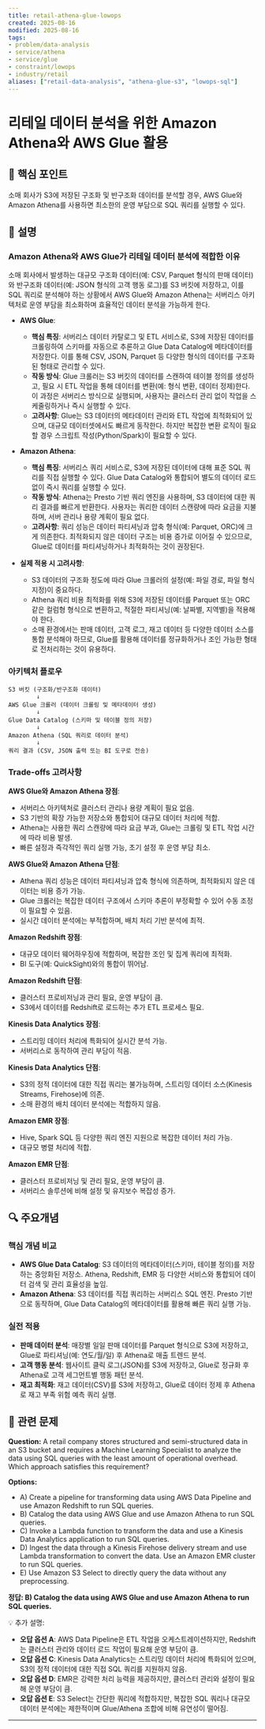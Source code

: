 ```yaml
---
title: retail-athena-glue-lowops
created: 2025-08-16
modified: 2025-08-16
tags:
- problem/data-analysis
- service/athena
- service/glue
- constraint/lowops
- industry/retail
aliases: ["retail-data-analysis", "athena-glue-s3", "lowops-sql"]
---
```


# 리테일 데이터 분석을 위한 Amazon Athena와 AWS Glue 활용

## 🎯 핵심 포인트

소매 회사가 S3에 저장된 구조화 및 반구조화 데이터를 분석할 경우, AWS Glue와 Amazon Athena를 사용하면 최소한의 운영 부담으로 SQL 쿼리를 실행할 수 있다.

## 📝 설명

### Amazon Athena와 AWS Glue가 리테일 데이터 분석에 적합한 이유

소매 회사에서 발생하는 대규모 구조화 데이터(예: CSV, Parquet 형식의 판매 데이터)와 반구조화 데이터(예: JSON 형식의 고객 행동 로그)를 S3 버킷에 저장하고, 이를 SQL 쿼리로 분석해야 하는 상황에서 AWS Glue와 Amazon Athena는 서버리스 아키텍처로 운영 부담을 최소화하며 효율적인 데이터 분석을 가능하게 한다.

- **AWS Glue**:
  - **핵심 특징**: 서버리스 데이터 카탈로그 및 ETL 서비스로, S3에 저장된 데이터를 크롤링하여 스키마를 자동으로 추론하고 Glue Data Catalog에 메타데이터를 저장한다. 이를 통해 CSV, JSON, Parquet 등 다양한 형식의 데이터를 구조화된 형태로 관리할 수 있다.
  - **작동 방식**: Glue 크롤러는 S3 버킷의 데이터를 스캔하여 테이블 정의를 생성하고, 필요 시 ETL 작업을 통해 데이터를 변환(예: 형식 변환, 데이터 정제)한다. 이 과정은 서버리스 방식으로 실행되며, 사용자는 클러스터 관리 없이 작업을 스케줄링하거나 즉시 실행할 수 있다.
  - **고려사항**: Glue는 S3 데이터의 메타데이터 관리와 ETL 작업에 최적화되어 있으며, 대규모 데이터셋에서도 빠르게 동작한다. 하지만 복잡한 변환 로직이 필요할 경우 스크립트 작성(Python/Spark)이 필요할 수 있다.

- **Amazon Athena**:
  - **핵심 특징**: 서버리스 쿼리 서비스로, S3에 저장된 데이터에 대해 표준 SQL 쿼리를 직접 실행할 수 있다. Glue Data Catalog와 통합되어 별도의 데이터 로드 없이 즉시 쿼리를 실행할 수 있다.
  - **작동 방식**: Athena는 Presto 기반 쿼리 엔진을 사용하며, S3 데이터에 대한 쿼리 결과를 빠르게 반환한다. 사용자는 쿼리한 데이터 스캔량에 따라 요금을 지불하며, 서버 관리나 용량 계획이 필요 없다.
  - **고려사항**: 쿼리 성능은 데이터 파티셔닝과 압축 형식(예: Parquet, ORC)에 크게 의존한다. 최적화되지 않은 데이터 구조는 비용 증가로 이어질 수 있으므로, Glue로 데이터를 파티셔닝하거나 최적화하는 것이 권장된다.

- **실제 적용 시 고려사항**:
  - S3 데이터의 구조화 정도에 따라 Glue 크롤러의 설정(예: 파일 경로, 파일 형식 지정)이 중요하다.
  - Athena 쿼리 비용 최적화를 위해 S3에 저장된 데이터를 Parquet 또는 ORC 같은 컬럼형 형식으로 변환하고, 적절한 파티셔닝(예: 날짜별, 지역별)을 적용해야 한다.
  - 소매 환경에서는 판매 데이터, 고객 로그, 재고 데이터 등 다양한 데이터 소스를 통합 분석해야 하므로, Glue를 활용해 데이터를 정규화하거나 조인 가능한 형태로 전처리하는 것이 유용하다.

### 아키텍처 플로우

```
S3 버킷 (구조화/반구조화 데이터)
        ↓
AWS Glue 크롤러 (데이터 크롤링 및 메타데이터 생성)
        ↓
Glue Data Catalog (스키마 및 테이블 정의 저장)
        ↓
Amazon Athena (SQL 쿼리로 데이터 분석)
        ↓
쿼리 결과 (CSV, JSON 출력 또는 BI 도구로 전송)
```

### Trade-offs 고려사항

**AWS Glue와 Amazon Athena 장점**:
- 서버리스 아키텍처로 클러스터 관리나 용량 계획이 필요 없음.
- S3 기반의 확장 가능한 저장소와 통합되어 대규모 데이터 처리에 적합.
- Athena는 사용한 쿼리 스캔량에 따라 요금 부과, Glue는 크롤링 및 ETL 작업 시간에 따라 비용 발생.
- 빠른 설정과 즉각적인 쿼리 실행 가능, 초기 설정 후 운영 부담 최소.

**AWS Glue와 Amazon Athena 단점**:
- Athena 쿼리 성능은 데이터 파티셔닝과 압축 형식에 의존하며, 최적화되지 않은 데이터는 비용 증가 가능.
- Glue 크롤러는 복잡한 데이터 구조에서 스키마 추론이 부정확할 수 있어 수동 조정이 필요할 수 있음.
- 실시간 데이터 분석에는 부적합하며, 배치 처리 기반 분석에 최적.

**Amazon Redshift 장점**:
- 대규모 데이터 웨어하우징에 적합하며, 복잡한 조인 및 집계 쿼리에 최적화.
- BI 도구(예: QuickSight)와의 통합이 뛰어남.

**Amazon Redshift 단점**:
- 클러스터 프로비저닝과 관리 필요, 운영 부담이 큼.
- S3에서 데이터를 Redshift로 로드하는 추가 ETL 프로세스 필요.

**Kinesis Data Analytics 장점**:
- 스트리밍 데이터 처리에 특화되어 실시간 분석 가능.
- 서버리스로 동작하여 관리 부담이 적음.

**Kinesis Data Analytics 단점**:
- S3의 정적 데이터에 대한 직접 쿼리는 불가능하며, 스트리밍 데이터 소스(Kinesis Streams, Firehose)에 의존.
- 소매 환경의 배치 데이터 분석에는 적합하지 않음.

**Amazon EMR 장점**:
- Hive, Spark SQL 등 다양한 쿼리 엔진 지원으로 복잡한 데이터 처리 가능.
- 대규모 병렬 처리에 적합.

**Amazon EMR 단점**:
- 클러스터 프로비저닝 및 관리 필요, 운영 부담이 큼.
- 서버리스 솔루션에 비해 설정 및 유지보수 복잡성 증가.

## 🔍 주요개념

### 핵심 개념 비교

- **AWS Glue Data Catalog**: S3 데이터의 메타데이터(스키마, 테이블 정의)를 저장하는 중앙화된 저장소. Athena, Redshift, EMR 등 다양한 서비스와 통합되어 데이터 검색 및 관리 효율성을 높임.
- **Amazon Athena**: S3 데이터를 직접 쿼리하는 서버리스 SQL 엔진. Presto 기반으로 동작하며, Glue Data Catalog의 메타데이터를 활용해 빠른 쿼리 실행 가능.

### 실전 적용

- **판매 데이터 분석**: 매장별 일일 판매 데이터를 Parquet 형식으로 S3에 저장하고, Glue로 파티셔닝(예: 연도/월/일) 후 Athena로 매출 트렌드 분석.
- **고객 행동 분석**: 웹사이트 클릭 로그(JSON)를 S3에 저장하고, Glue로 정규화 후 Athena로 고객 세그먼트별 행동 패턴 분석.
- **재고 최적화**: 재고 데이터(CSV)를 S3에 저장하고, Glue로 데이터 정제 후 Athena로 재고 부족 위험 예측 쿼리 실행.

## 📝 관련 문제

**Question:** A retail company stores structured and semi-structured data in an S3 bucket and requires a Machine Learning Specialist to analyze the data using SQL queries with the least amount of operational overhead. Which approach satisfies this requirement?

**Options:**
- A) Create a pipeline for transforming data using AWS Data Pipeline and use Amazon Redshift to run SQL queries.
- B) Catalog the data using AWS Glue and use Amazon Athena to run SQL queries.
- C) Invoke a Lambda function to transform the data and use a Kinesis Data Analytics application to run SQL queries.
- D) Ingest the data through a Kinesis Firehose delivery stream and use Lambda transformation to convert the data. Use an Amazon EMR cluster to run SQL queries.
- E) Use Amazon S3 Select to directly query the data without any preprocessing.

**정답: B) Catalog the data using AWS Glue and use Amazon Athena to run SQL queries.**

💡 추가 설명:
- **오답 옵션 A**: AWS Data Pipeline은 ETL 작업을 오케스트레이션하지만, Redshift는 클러스터 관리와 데이터 로드 작업이 필요해 운영 부담이 큼.
- **오답 옵션 C**: Kinesis Data Analytics는 스트리밍 데이터 처리에 특화되어 있으며, S3의 정적 데이터에 대한 직접 SQL 쿼리를 지원하지 않음.
- **오답 옵션 D**: EMR은 강력한 처리 능력을 제공하지만, 클러스터 관리와 설정이 필요해 운영 부담이 큼.
- **오답 옵션 E**: S3 Select는 간단한 쿼리에 적합하지만, 복잡한 SQL 쿼리나 대규모 데이터 분석에는 제한적이며 Glue/Athena 조합에 비해 유연성이 떨어짐.

---